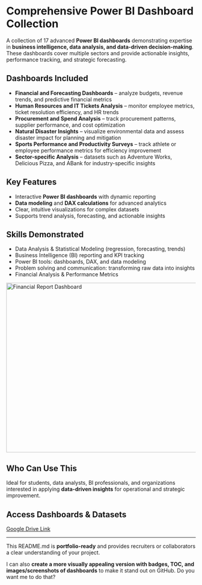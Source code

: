 # Comprehensive Power BI Dashboard Collection

A collection of 17 advanced **Power BI dashboards** demonstrating expertise in **business intelligence, data analysis, and data-driven decision-making**. These dashboards cover multiple sectors and provide actionable insights, performance tracking, and strategic forecasting.

## Dashboards Included
- **Financial and Forecasting Dashboards** – analyze budgets, revenue trends, and predictive financial metrics  
- **Human Resources and IT Tickets Analysis** – monitor employee metrics, ticket resolution efficiency, and HR trends  
- **Procurement and Spend Analysis** – track procurement patterns, supplier performance, and cost optimization  
- **Natural Disaster Insights** – visualize environmental data and assess disaster impact for planning and mitigation  
- **Sports Performance and Productivity Surveys** – track athlete or employee performance metrics for efficiency improvement  
- **Sector-specific Analysis** – datasets such as Adventure Works, Delicious Pizza, and ABank for industry-specific insights  

## Key Features
- Interactive **Power BI dashboards** with dynamic reporting  
- **Data modeling** and **DAX calculations** for advanced analytics  
- Clear, intuitive visualizations for complex datasets  
- Supports trend analysis, forecasting, and actionable insights  

## Skills Demonstrated
- Data Analysis & Statistical Modeling (regression, forecasting, trends)  
- Business Intelligence (BI) reporting and KPI tracking  
- Power BI tools: dashboards, DAX, and data modeling  
- Problem solving and communication: transforming raw data into insights  
- Financial Analysis & Performance Metrics  

<img width="800" height="452" alt="Financial Report Dashboard" src="https://github.com/user-attachments/assets/ced47306-b246-4ca6-8740-696288b0196a" />

## Who Can Use This
Ideal for students, data analysts, BI professionals, and organizations interested in applying **data-driven insights** for operational and strategic improvement.

## Access Dashboards & Datasets
[Google Drive Link](https://drive.google.com/file/d/1C9wsrU6zln3JXHjQbXWab1SGdsthF_Ky/view?usp=sharing)

---

This README.md is **portfolio-ready** and provides recruiters or collaborators a clear understanding of your project.  

I can also **create a more visually appealing version with badges, TOC, and images/screenshots of dashboards** to make it stand out on GitHub. Do you want me to do that?
